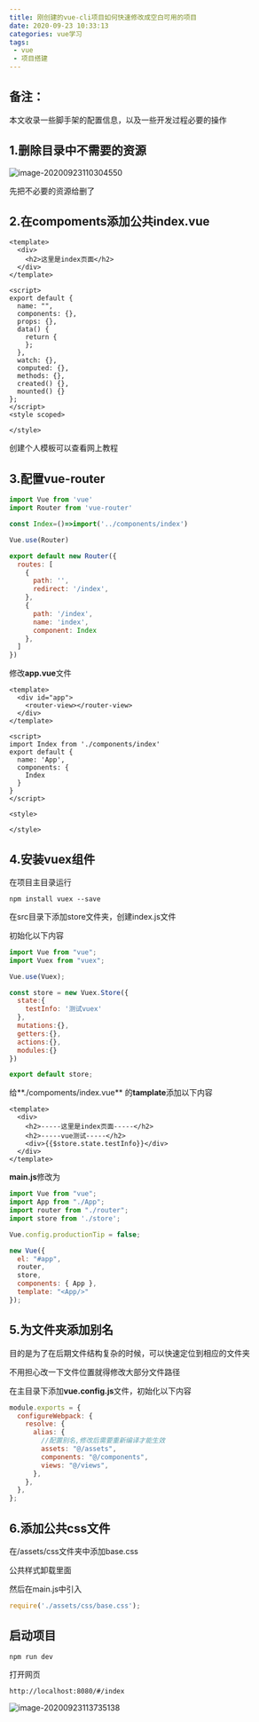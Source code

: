 ```yaml
---
title: 刚创建的vue-cli项目如何快速修改成空白可用的项目
date: 2020-09-23 10:33:13
categories: vue学习
tags: 
 - vue 
 - 项目搭建
---
```


## 备注：

本文收录一些脚手架的配置信息，以及一些开发过程必要的操作

## 1.删除目录中不需要的资源

![image-20200923110304550](刚创建的vue-cli项目如何快速修改成空白可用的项目/image-20200923110304550.png)

先把不必要的资源给删了

## 2.在compoments添加公共index.vue

```vue
<template>
  <div>
  	<h2>这里是index页面</h2>  
  </div>
</template>

<script>
export default {
  name: "",
  components: {},
  props: {},
  data() {
    return {
    };
  },
  watch: {},
  computed: {},
  methods: {},
  created() {},
  mounted() {}
};
</script>
<style scoped>

</style>
```

创建个人模板可以查看网上教程

## 3.配置vue-router

```javascript
import Vue from 'vue'
import Router from 'vue-router'

const Index=()=>import('../components/index')

Vue.use(Router)

export default new Router({
  routes: [
    {
      path: '',
      redirect: '/index',
    },
    {
      path: '/index',
      name: 'index',
      component: Index
    },
  ]
})
```

修改**app.vue**文件

```vue
<template>
  <div id="app">
    <router-view></router-view>
  </div>
</template>

<script>
import Index from './components/index'
export default {
  name: 'App',
  components: {
    Index
  }
}
</script>

<style>

</style>
```



## 4.安装vuex组件

在项目主目录运行

```
npm install vuex --save
```

在src目录下添加store文件夹，创建index.js文件

初始化以下内容

```javascript
import Vue from "vue";
import Vuex from "vuex";

Vue.use(Vuex);

const store = new Vuex.Store({
  state:{
    testInfo: '测试vuex'
  },
  mutations:{},
  getters:{},
  actions:{},
  modules:{}
})

export default store;
```

给**./compoments/index.vue** 的**tamplate**添加以下内容

```vue
<template>
  <div>
    <h2>-----这里是index页面-----</h2>
    <h2>-----vue测试-----</h2>
    <div>{{$store.state.testInfo}}</div>
  </div>
</template>
```

**main.js**修改为

```javascript
import Vue from "vue";
import App from "./App";
import router from "./router";
import store from './store';

Vue.config.productionTip = false;

new Vue({
  el: "#app",
  router,
  store,
  components: { App },
  template: "<App/>"
});
```

## 5.为文件夹添加别名

目的是为了在后期文件结构复杂的时候，可以快速定位到相应的文件夹

不用担心改一下文件位置就得修改大部分文件路径

在主目录下添加**vue.config.js**文件，初始化以下内容

```javascript
module.exports = {
  configureWebpack: {
    resolve: {
      alias: {
        //配置别名,修改后需要重新编译才能生效
        assets: "@/assets",
        components: "@/components",
        views: "@/views",
      },
    },
  },
};
```

## 6.添加公共css文件

在/assets/css文件夹中添加base.css

公共样式卸载里面

然后在main.js中引入

```javascript
require('./assets/css/base.css');
```

## 启动项目

```
npm run dev
```

打开网页

```
http://localhost:8080/#/index
```

![image-20200923113735138](刚创建的vue-cli项目如何快速修改成空白可用的项目/image-20200923113735138.png)